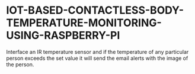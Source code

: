 # IOT-BASED-CONTACTLESS-BODY-TEMPERATURE-MONITORING-USING-RASPBERRY-PI
Interface an IR temperature sensor and if the temperature of any particular person exceeds the set value it will send the email alerts with the image of the person.
